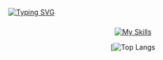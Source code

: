 [![Typing SVG](https://readme-typing-svg.demolab.com?font=Fira+Code&pause=1000&width=435&lines=Oi+tudo+bem+meu+%3F+Nome+%C3%A9+Marcos++;+atualmente+estou++cursando+;Engenharia+de+Software+)](https://git.io/typing-svg)

###

<div align="center">
  
  [![My Skills](https://skillicons.dev/icons?i=python&perline=8)](https://skillicons.dev)
  
</div>

<div align="center">
  
[![Top Langs](https://github-readme-stats.vercel.app/api/top-langs/?username=adraz1007&layout=compact&theme=chartreuse-dark&langs&count=10&hide=Jupyter%20Notebook)

</div>



###


###
